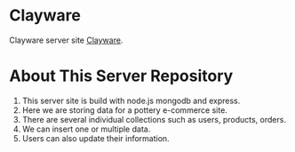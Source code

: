 # Clayware

Clayware server site [Clayware]().

# About This Server Repository
1. This server site is build with node.js mongodb and express.
2. Here we are storing data for a pottery e-commerce site.
3. There are several individual collections such as users, products, orders.
4. We can insert one or multiple data.
5. Users can also update their information.